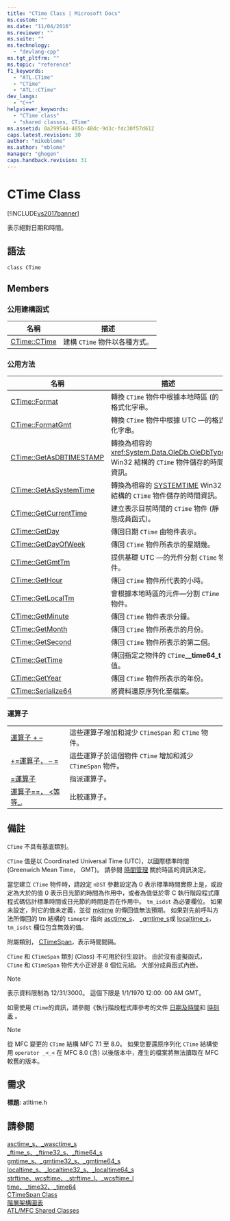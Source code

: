 ```yaml
---
title: "CTime Class | Microsoft Docs"
ms.custom: ""
ms.date: "11/04/2016"
ms.reviewer: ""
ms.suite: ""
ms.technology: 
  - "devlang-cpp"
ms.tgt_pltfrm: ""
ms.topic: "reference"
f1_keywords: 
  - "ATL.CTime"
  - "CTime"
  - "ATL::CTime"
dev_langs: 
  - "C++"
helpviewer_keywords: 
  - "CTime class"
  - "shared classes, CTime"
ms.assetid: 0a299544-485b-48dc-9d3c-fdc30f57d612
caps.latest.revision: 30
author: "mikeblome"
ms.author: "mblome"
manager: "ghogen"
caps.handback.revision: 31
---
```

# CTime Class
[!INCLUDE[vs2017banner](../../assembler/inline/includes/vs2017banner.md)]

表示絕對日期和時間。  
  
## 語法  
  
```  
class CTime  
```  
  
## Members  
  
### 公用建構函式  
  
|名稱|描述|  
|--------|--------|  
|[CTime::CTime](../Topic/CTime::CTime.md)|建構 `CTime` 物件以各種方式。|  
  
### 公用方法  
  
|名稱|描述|  
|--------|--------|  
|[CTime::Format](../Topic/CTime::Format.md)|轉換 `CTime` 物件中根據本地時區 \(的格式化字串。|  
|[CTime::FormatGmt](../Topic/CTime::FormatGmt.md)|轉換 `CTime` 物件中根據 UTC —的格式化字串。|  
|[CTime::GetAsDBTIMESTAMP](../Topic/CTime::GetAsDBTIMESTAMP.md)|轉換為相容的 <xref:System.Data.OleDb.OleDbType> Win32 結構的 `CTime` 物件儲存的時間資訊。|  
|[CTime::GetAsSystemTime](../Topic/CTime::GetAsSystemTime.md)|轉換為相容的 [SYSTEMTIME](http://msdn.microsoft.com/library/windows/desktop/ms724950) Win32 結構的 `CTime` 物件儲存的時間資訊。|  
|[CTime::GetCurrentTime](../Topic/CTime::GetCurrentTime.md)|建立表示目前時間的 `CTime` 物件 \(靜態成員函式\)。|  
|[CTime::GetDay](../Topic/CTime::GetDay.md)|傳回日期 `CTime` 由物件表示。|  
|[CTime::GetDayOfWeek](../Topic/CTime::GetDayOfWeek.md)|傳回 `CTime` 物件所表示的星期幾。|  
|[CTime::GetGmtTm](../Topic/CTime::GetGmtTm.md)|提供基礎 UTC —的元件分割 `CTime` 物件。|  
|[CTime::GetHour](../Topic/CTime::GetHour.md)|傳回 `CTime` 物件所代表的小時。|  
|[CTime::GetLocalTm](../Topic/CTime::GetLocalTm.md)|會根據本地時區的元件—分割 `CTime` 物件。|  
|[CTime::GetMinute](../Topic/CTime::GetMinute.md)|傳回 `CTime` 物件表示分鐘。|  
|[CTime::GetMonth](../Topic/CTime::GetMonth.md)|傳回 `CTime` 物件所表示的月份。|  
|[CTime::GetSecond](../Topic/CTime::GetSecond.md)|傳回 `CTime` 物件所表示的第二個。|  
|[CTime::GetTime](../Topic/CTime::GetTime.md)|傳回指定之物件的 `CTime`**\_\_time64\_t** 值。|  
|[CTime::GetYear](../Topic/CTime::GetYear.md)|傳回 `CTime` 物件所表示的年份。|  
|[CTime::Serialize64](../Topic/CTime::Serialize64.md)|將資料還原序列化至檔案。|  
  
### 運算子  
  
|||  
|-|-|  
|[運算子 \+ –](../Topic/CTime::operator%20+,%20-.md)|這些運算子增加和減少 `CTimeSpan` 和 `CTime` 物件。|  
|[\+\=運算子， – \=](../Topic/CTime::operator%20+=,%20-=.md)|這些運算子於這個物件 `CTime` 增加和減少 `CTimeSpan` 物件。|  
|[\=運算子](../Topic/CTime::operator%20=.md)|指派運算子。|  
|[運算子\=\=， \<等等\_.](../Topic/CTime%20Comparison%20Operators.md)|比較運算子。|  
  
## 備註  
 `CTime` 不具有基底類別。  
  
 `CTime` 值是以 Coordinated Universal Time \(UTC\)，以國際標準時間 \(Greenwich Mean Time， GMT\)。  請參閱 [時間管理](../../c-runtime-library/time-management.md) 關於時區的資訊決定。  
  
 當您建立 `CTime` 物件時，請設定 `nDST` 參數設定為 0 表示標準時間實際上是，或設定為大於的值 0 表示日光節約時間為作用中，或者為值低於零 C 執行階段程式庫程式碼估計標準時間或日光節約時間是否在作用中。  `tm_isdst` 為必要欄位。  如果未設定，則它的值未定義，並從 [mktime](../../c-runtime-library/reference/mktime-mktime32-mktime64.md) 的傳回值無法預期。  如果對先前呼叫方法所傳回的 tm 結構的 `timeptr` 指向 [asctime\_s](../../c-runtime-library/reference/asctime-s-wasctime-s.md)、 [\_gmtime\_s](../../c-runtime-library/reference/gmtime-s-gmtime32-s-gmtime64-s.md)或 [localtime\_s](../../c-runtime-library/reference/localtime-s-localtime32-s-localtime64-s.md)， `tm_isdst` 欄位包含無效的值。  
  
 附屬類別， [CTimeSpan](../../atl-mfc-shared/reference/ctimespan-class.md)，表示時間間隔。  
  
 `CTime` 和 `CTimeSpan` 類別 \(Class\) 不可用於衍生設計。  由於沒有虛擬函式， `CTime` 和 `CTimeSpan` 物件大小正好是 8 個位元組。  大部分成員函式內嵌。  
  
> [!NOTE]
>  表示資料限制為 12\/31\/3000。  這個下限是 1\/1\/1970 12:00: 00 AM GMT。  
  
 如需使用 `CTime`的資訊，請參閱《執行階段程式庫參考的文件 [日期及時間](../../atl-mfc-shared/date-and-time.md)和 [時刻表](../../c-runtime-library/time-management.md) 。  
  
> [!NOTE]
>  從 MFC 變更的 `CTime` 結構 MFC 7.1 至 8.0。  如果您要還原序列化 `CTime` 結構使用 `operator _<_<` 在 MFC 8.0 \(含\) 以後版本中，產生的檔案將無法讀取在 MFC 較舊的版本。  
  
## 需求  
 **標題:** atltime.h  
  
## 請參閱  
 [asctime\_s、\_wasctime\_s](../../c-runtime-library/reference/asctime-s-wasctime-s.md)   
 [\_ftime\_s、\_ftime32\_s、\_ftime64\_s](../../c-runtime-library/reference/ftime-s-ftime32-s-ftime64-s.md)   
 [gmtime\_s、\_gmtime32\_s、\_gmtime64\_s](../../c-runtime-library/reference/gmtime-s-gmtime32-s-gmtime64-s.md)   
 [localtime\_s、\_localtime32\_s、\_localtime64\_s](../../c-runtime-library/reference/localtime-s-localtime32-s-localtime64-s.md)   
 [strftime、wcsftime、\_strftime\_l、\_wcsftime\_l](../../c-runtime-library/reference/strftime-wcsftime-strftime-l-wcsftime-l.md)   
 [time、\_time32、\_time64](../../c-runtime-library/reference/time-time32-time64.md)   
 [CTimeSpan Class](../../atl-mfc-shared/reference/ctimespan-class.md)   
 [階層架構圖表](../../mfc/hierarchy-chart.md)   
 [ATL\/MFC Shared Classes](../../atl-mfc-shared/atl-mfc-shared-classes.md)
